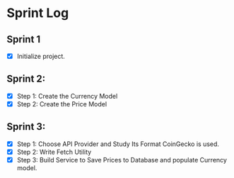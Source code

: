 # Sprint Log

## Sprint 1
- [x] Initialize project.

## Sprint 2:
- [x] Step 1: Create the Currency Model
- [x] Step 2: Create the Price Model

## Sprint 3:
- [x] Step 1: Choose API Provider and Study Its Format
    CoinGecko is used.
- [x] Step 2: Write Fetch Utility
- [x] Step 3: Build Service to Save Prices to Database and populate Currency model.